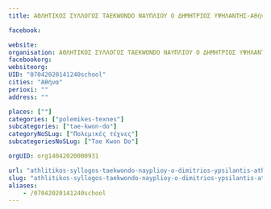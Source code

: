```yaml
---
title: ΑΘΛΗΤΙΚΟΣ ΣΥΛΛΟΓΟΣ ΤΑΕΚWONDO ΝΑΥΠΛΙΟΥ Ο ΔΗΜΗΤΡΙΟΣ ΥΨΗΛΑΝΤΗΣ-Αθήνα-Tae Kwon Do

facebook:

website:
organisation: ΑΘΛΗΤΙΚΟΣ ΣΥΛΛΟΓΟΣ ΤΑΕΚWONDO ΝΑΥΠΛΙΟΥ Ο ΔΗΜΗΤΡΙΟΣ ΥΨΗΛΑΝΤΗΣ
facebookorg:
websiteorg:
UID: "07042020141240school"
cities: "Αθήνα"
perioxi: ""
address: ""

places: [""]
categories: ["polemikes-texnes"]
subcategories: ["tae-kwon-do"]
categoryNoSLug: ["Πολεμικές τέχνες"]
subcategoriesNoSLug: ["Tae Kwon Do"]

orgUID: org14042020000931

url: "athlitikos-syllogos-taekwondo-nayplioy-o-dimitrios-ypsilantis-athina-tae-kwon-do/athina//"
slug: "athlitikos-syllogos-taekwondo-nayplioy-o-dimitrios-ypsilantis-athina-tae-kwon-do"
aliases:
    - /07042020141240school
---
```






